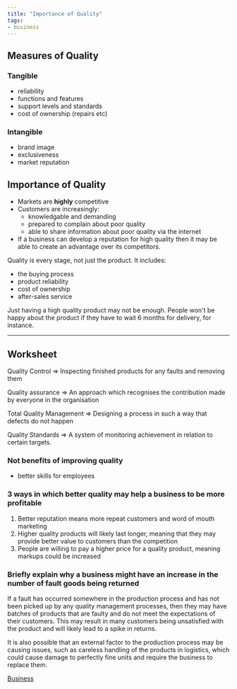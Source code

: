```yaml
---
title: "Importance of Quality"
tags:
- business
---
```


## Measures of Quality

### Tangible

- reliability
- functions and features
- support levels and standards
- cost of ownership (repairs etc)

### Intangible

- brand image
- exclusiveness
- market reputation

## Importance of Quality

- Markets are **highly** competitive
- Customers are increasingly:
	- knowledgable and demanding
	- prepared to complain about poor quality
	- able to share information about poor quality via the internet
- If a business can develop a reputation for high quality then it may be able to create an advantage over its competitors.

Quality is every stage, not just the product. It includes:

- the buying process
- product reliability
- cost of ownership
- after-sales service

Just having a high quality product may not be enough. People won't be happy about the product if they have to wait 6 months for delivery, for instance.

---

## Worksheet

Quality Control => Inspecting finished products for any faults and removing them

Quality assurance => An approach which recognises the contribution made by everyone in the organisation

Total Quality Management => Designing a process in such a way that defects do not happen

Quality Standards => A system of monitoring achievement in relation to certain targets.

### Not benefits of improving quality
- better skills for employees

### 3 ways in which better quality may help a business to be more profitable

1) Better reputation means more repeat customers and word of mouth marketing
2) Higher quality products will likely last longer, meaning that they may provide better value to customers than the competition
3) People are willing to pay a higher price for a quality product, meaning markups could be increased

### Briefly explain why a business might have an increase in the number of fault goods being returned

If a fault has occurred somewhere in the production process and has not been picked up by any quality management processes, then they may have batches of products that are faulty and do not meet the expectations of their customers. This may result in many customers being unsatisfied with the product and will likely lead to a spike in returns. 

It is also possible that an external factor to the production process may be causing issues, such as careless handling of the products in logistics, which could cause damage to perfectly fine units and require the business to replace them.

[Business](/Business)